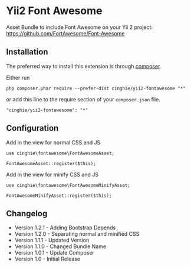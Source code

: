 # Yii2 Font Awesome
Asset Bundle to include Font Awesome on your Yii 2 project:<br>
https://github.com/FortAwesome/Font-Awesome

Installation
-----------------

The preferred way to install this extension is through [composer](http://getcomposer.org/download/).

Either run

```
php composer.phar require --prefer-dist cinghie/yii2-fontawesome "*"
```

or add this line to the require section of your `composer.json` file.

```
"cinghie/yii2-fontawesome": "*"
```

Configuration
-----------------

Add in the view for normal CSS and JS

```
use cinghie\fontawesome\FontAwesomeAsset;

FontAwesomeAsset::register($this);
```

Add in the view for minify CSS and JS

```
use cinghie\fontawesome\FontAwesomeMinifyAsset;

FontAwesomeMinifyAsset::register($this);
```

Changelog
-----------------

<ul>
  <li>Version 1.2.1 - Adding Bootstrap Depends</li>
  <li>Version 1.2.0 - Separating normal and minified CSS</li>
  <li>Version 1.1.1 - Updated Version</li>
  <li>Version 1.1.0 - Changed Bundle Name</li>
  <li>Version 1.0.1 - Update Composer</li>
  <li>Version 1.0 - Initial Release</li>
</ul>
